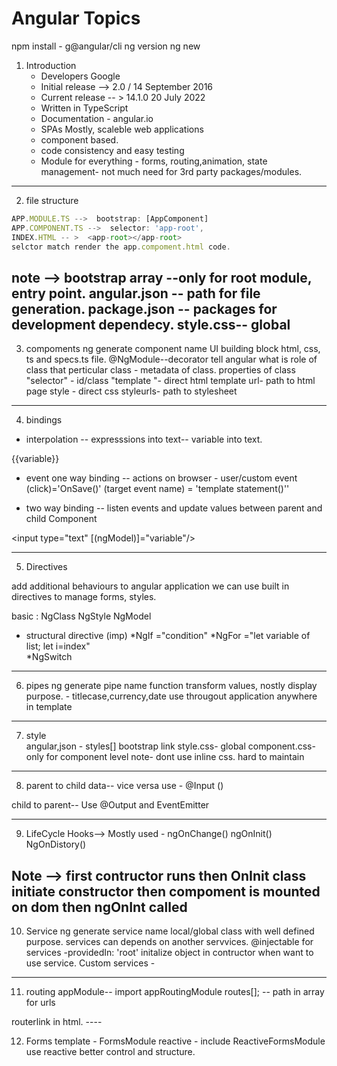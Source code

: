 # Angular Topics
npm install - g@angular/cli
ng version
ng new <application name>
1. Introduction
    - Developers	Google
   -  Initial release -->	2.0 / 14 September 2016
   -  Current release --	> 14.1.0   20 July 2022
   -  Written in	TypeScript
   -  Documentation - 	angular.io
   -   SPAs Mostly, scaleble web applications
   -   component based.
   -   code consistency and easy testing
   -   Module for everything - forms, routing,animation, state management- not much need for 
   3rd party packages/modules.
---

2.   file structure

```main.ts -- start point
APP.MODULE.TS -->  bootstrap: [AppComponent]
APP.COMPONENT.TS -->  selector: 'app-root',
INDEX.HTML -- >  <app-root></app-root>
selctor match render the app.compoment.html code.
```
note --> bootstrap array --only for root module, entry point.
angular.json -- path for file generation.
package.json -- packages for development dependecy.
style.css-- global
---

3. compoments
 ng generate component name
 UI building block
 html, css, ts and specs.ts file.
@NgModule--decorator tell angular what is role of class that perticular class - metadata of class. properties of class
"selector" - id/class
"template "- direct html
template url- path to html page
style - direct css
styleurls- path to stylesheet 
---
4.  bindings

-  interpolation -- expresssions into text--
variable into text.
<p>{{variable}}</p>

- event  one way binding --  actions on browser - user/custom event
(click)='OnSave()'
(target event name) = 'template statement()''

- two way binding --  listen events and update values  between parent and child 
Component

<input type="text" [(ngModel)]="variable"/> 

----------

5.  Directives 

add additional behaviours to angular application
we can use built in directives to manage forms, styles.

basic : 
NgClass
NgStyle
NgModel

- structural directive (imp)
*NgIf ="condition"
*NgFor ="let variable of list; let i=index"  
*NgSwitch

-----
6. pipes 
 ng generate pipe name
function transform  values, nostly display purpose. - titlecase,currency,date
use througout application anywhere in template

----
7. style  
angular,json - styles[] bootstrap link
style.css- global
component.css- only for component level
note- dont use inline css. hard to maintain
-----

8. parent to child data-- vice versa
use -
@Input () 

child to parent--
Use @Output  and EventEmitter

-------------------------------------------------------------------------------------------

9. LifeCycle Hooks-->
Mostly used - 
ngOnChange()
ngOnInit()
NgOnDistory()

Note --> 
first contructor runs then OnInit
class initiate constructor then compoment is mounted on dom then ngOnInt called
------------------------------------------------------------------------------------------

10. Service 
ng generate service name
local/global
class with well defined purpose.
services can depends on another servvices.
@injectable for services -providedIn: 'root'
initalize object in contructor when want to use service.
Custom services -
----
11. routing
appModule-- import appRoutingModule
routes[]; -- path in array for urls
<router-outlet>
routerlink in html.
----


12. Forms
template - FormsModule
reactive -  include  ReactiveFormsModule
use reactive better control and structure.


















































































































































